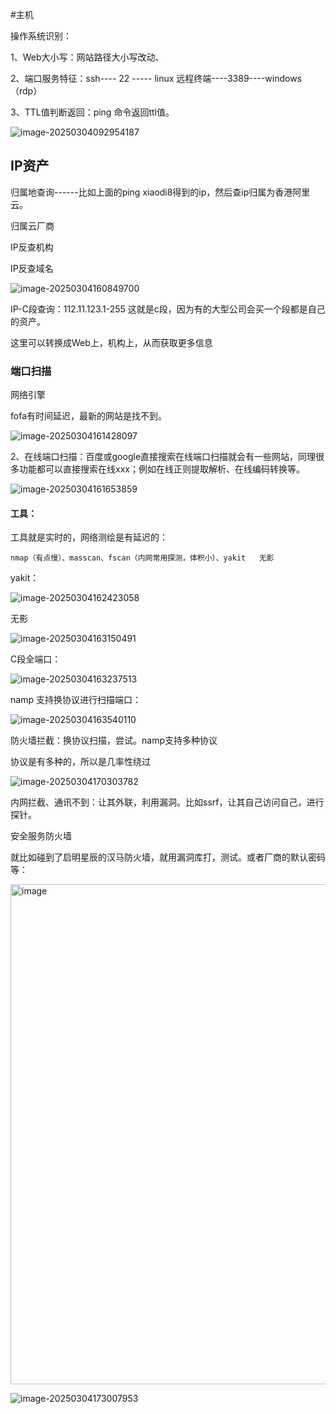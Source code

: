 #主机

操作系统识别：

1、Web大小写：网站路径大小写改动、

2、端口服务特征：ssh---- 22 ----- linux   	远程终端----3389----windows（rdp）

3、TTL值判断返回：ping 命令返回ttl值。

![image-20250304092954187](https://cdn.jsdelivr.net/gh/maybeyjb/maybe/img/202506121451794.png)

## IP资产

归属地查询------比如上面的ping  xiaodi8得到的ip，然后查ip归属为香港阿里云。

归属云厂商 

IP反查机构

IP反查域名 

![image-20250304160849700](https://cdn.jsdelivr.net/gh/maybeyjb/maybe/img/202506121451795.png)

IP-C段查询：112.11.123.1-255  这就是c段，因为有的大型公司会买一个段都是自己的资产。

这里可以转换成Web上，机构上，从而获取更多信息

### 端口扫描

 网络引擎

fofa有时间延迟，最新的网站是找不到。

![image-20250304161428097](https://cdn.jsdelivr.net/gh/maybeyjb/maybe/img/202506121451797.png)

2、在线端口扫描：百度或google直接搜索在线端口扫描就会有一些网站，同理很多功能都可以直接搜索在线xxx；例如在线正则提取解析、在线编码转换等。

![image-20250304161653859](https://cdn.jsdelivr.net/gh/maybeyjb/maybe/img/202506121451798.png)

#### 工具：

工具就是实时的，网络测绘是有延迟的：

 	nmap（有点慢）、masscan、fscan（内网常用探测，体积小）、yakit	无影

yakit：

![image-20250304162423058](https://cdn.jsdelivr.net/gh/maybeyjb/maybe/img/202506121451799.png)

无影

![image-20250304163150491](https://cdn.jsdelivr.net/gh/maybeyjb/maybe/img/202506121451800.png)

C段全端口：

![image-20250304163237513](https://cdn.jsdelivr.net/gh/maybeyjb/maybe/img/202506121451801.png)

namp  支持换协议进行扫描端口：

![image-20250304163540110](https://cdn.jsdelivr.net/gh/maybeyjb/maybe/img/202506121451802.png)

 防火墙拦截：换协议扫描，尝试。namp支持多种协议

协议是有多种的，所以是几率性绕过

![image-20250304170303782](https://cdn.jsdelivr.net/gh/maybeyjb/maybe/img/202506121451803.png)

 内网拦截、通讯不到：让其外联，利用漏洞。比如ssrf，让其自己访问自己，进行探针。

  安全服务防火墙

就比如碰到了启明星辰的汉马防火墙，就用漏洞库打，测试。或者厂商的默认密码等：

<img width="1367" height="800" alt="image" src="https://github.com/user-attachments/assets/9e999f0c-295f-4cd1-8415-b98dec4b1fb2" />


![image-20250304173007953](https://cdn.jsdelivr.net/gh/maybeyjb/maybe/img/202506121451805.png)

